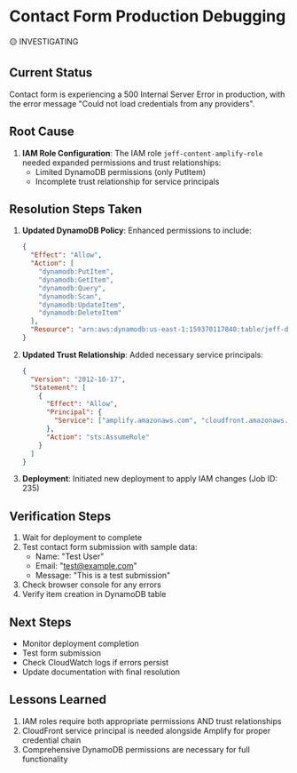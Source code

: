 # Contact Form Production Debugging

🟡 INVESTIGATING

## Current Status

Contact form is experiencing a 500 Internal Server Error in production, with the error message "Could not load credentials from any providers".

## Root Cause

1. **IAM Role Configuration**: The IAM role `jeff-content-amplify-role` needed expanded permissions and trust relationships:
   - Limited DynamoDB permissions (only PutItem)
   - Incomplete trust relationship for service principals

## Resolution Steps Taken

1. **Updated DynamoDB Policy**: Enhanced permissions to include:

   ```json
   {
     "Effect": "Allow",
     "Action": [
       "dynamodb:PutItem",
       "dynamodb:GetItem",
       "dynamodb:Query",
       "dynamodb:Scan",
       "dynamodb:UpdateItem",
       "dynamodb:DeleteItem"
     ],
     "Resource": "arn:aws:dynamodb:us-east-1:159370117840:table/jeff-dev-contact-forms"
   }
   ```

2. **Updated Trust Relationship**: Added necessary service principals:

   ```json
   {
     "Version": "2012-10-17",
     "Statement": [
       {
         "Effect": "Allow",
         "Principal": {
           "Service": ["amplify.amazonaws.com", "cloudfront.amazonaws.com"]
         },
         "Action": "sts:AssumeRole"
       }
     ]
   }
   ```

3. **Deployment**: Initiated new deployment to apply IAM changes (Job ID: 235)

## Verification Steps

1. Wait for deployment to complete
2. Test contact form submission with sample data:
   - Name: "Test User"
   - Email: "test@example.com"
   - Message: "This is a test submission"
3. Check browser console for any errors
4. Verify item creation in DynamoDB table

## Next Steps

- Monitor deployment completion
- Test form submission
- Check CloudWatch logs if errors persist
- Update documentation with final resolution

## Lessons Learned

1. IAM roles require both appropriate permissions AND trust relationships
2. CloudFront service principal is needed alongside Amplify for proper credential chain
3. Comprehensive DynamoDB permissions are necessary for full functionality
